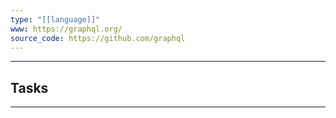 ```yaml
---
type: "[[language]]"
www: https://graphql.org/
source_code: https://github.com/graphql
---
```

---

## Tasks

****